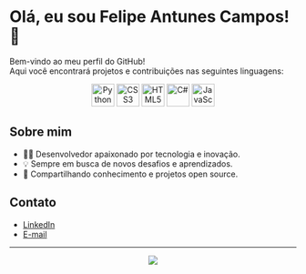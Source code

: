 # Olá, eu sou Felipe Antunes Campos! 👋

Bem-vindo ao meu perfil do GitHub!  
Aqui você encontrará projetos e contribuições nas seguintes linguagens:

<p align="center">
  <img src="https://cdn.jsdelivr.net/gh/devicons/devicon/icons/python/python-original.svg" alt="Python" width="40" height="40"/>
  <img src="https://cdn.jsdelivr.net/gh/devicons/devicon/icons/css3/css3-original.svg" alt="CSS3" width="40" height="40"/>
  <img src="https://cdn.jsdelivr.net/gh/devicons/devicon/icons/html5/html5-original.svg" alt="HTML5" width="40" height="40"/>
  <img src="https://cdn.jsdelivr.net/gh/devicons/devicon/icons/csharp/csharp-original.svg" alt="C#" width="40" height="40"/>
  <img src="https://cdn.jsdelivr.net/gh/devicons/devicon/icons/javascript/javascript-original.svg" alt="JavaScript" width="40" height="40"/>
</p>

## Sobre mim

- 🧑‍💻 Desenvolvedor apaixonado por tecnologia e inovação.
- 💡 Sempre em busca de novos desafios e aprendizados.
- 🚀 Compartilhando conhecimento e projetos open source.

## Contato

- [LinkedIn](https://www.linkedin.com/in/seu-linkedin)
- [E-mail](mailto:seu-email@dominio.com)

---

<div align="center">
  <img src="https://github-readme-stats.vercel.app/api?username=FelipeAntunesCampos&show_icons=true&theme=github_dark" />
</div>
